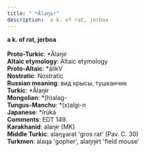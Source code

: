 ```yaml
---
title: " *Ălaŋɨr"
description:  a k. of rat, jerboa
---
```

<p data-pagefind-weight="0.5">
<strong> a k. of rat, jerboa</strong><br><br>
<strong>Proto-Turkic</strong>:  *Ălaŋɨr<br>
<strong>Altaic etymology</strong>:  Altaic etymology<br>
<strong> Proto-Altaic</strong>:  *álikV<br>
<strong>Nostratic</strong>:  Nostratic<br>
<strong>Russian meaning</strong>:  вид крысы, тушканчик<br>
<strong>Turkic</strong>:  *Ălaŋɨr<br>
<strong>Mongolian</strong>:  *(h)alag-<br>
<strong>Tungus-Manchu</strong>:  *(x)algi-n<br>
<strong>Japanese</strong>:  *írúká<br>
<strong>Comments</strong>:  EDT 149.<br>
<strong>Karakhanid</strong>:  alaŋɨr (MK)<br>
<strong>Middle Turkic</strong>:  alaŋɣarat 'gros rat' (Pav. C. 30)<br>
<strong>Turkmen</strong>:  alaqa 'gopher', alaŋŋɨrt 'field mouse'<br>

</p>
